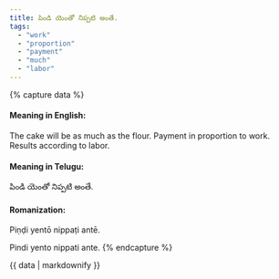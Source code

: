 ```yaml
---
title: పిండి యెంతో నిప్పటి అంతే.
tags:
  - "work"
  - "proportion"
  - "payment"
  - "much"
  - "labor"
---
```


{% capture data %}
#### Meaning in English:
The cake will be as much as the flour.
Payment in proportion to work. Results according to labor.

#### Meaning in Telugu:
పిండి యెంతో నిప్పటి అంతే.

#### Romanization:
Piṇḍi yentō nippaṭi antē.

Pindi yento nippati ante.
{% endcapture %}

{{ data | markdownify }}

